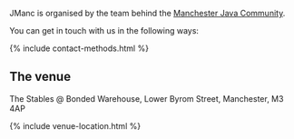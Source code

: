 JManc is organised by the team behind the [Manchester Java Community](https://www.meetup.com/ManchesterUK-Java-Community/).

You can get in touch with us in the following ways:

{% include contact-methods.html %}

## The venue

The Stables @ Bonded Warehouse, Lower Byrom Street, Manchester, M3 4AP

{% include venue-location.html %}
